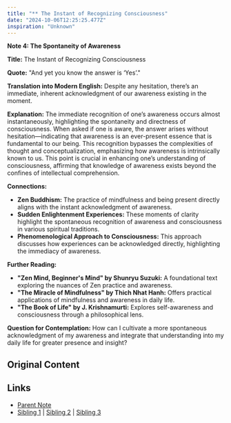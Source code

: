 ```yaml
---
title: "** The Instant of Recognizing Consciousness"
date: "2024-10-06T12:25:25.477Z"
inspiration: "Unknown"
---
```


 

**Note 4: The Spontaneity of Awareness**

**Title:** The Instant of Recognizing Consciousness

**Quote:** "And yet you know the answer is ‘Yes’." 

**Translation into Modern English:** Despite any hesitation, there’s an immediate, inherent acknowledgment of our awareness existing in the moment.

**Explanation:** The immediate recognition of one’s awareness occurs almost instantaneously, highlighting the spontaneity and directness of consciousness. When asked if one is aware, the answer arises without hesitation—indicating that awareness is an ever-present essence that is fundamental to our being. This recognition bypasses the complexities of thought and conceptualization, emphasizing how awareness is intrinsically known to us. This point is crucial in enhancing one’s understanding of consciousness, affirming that knowledge of awareness exists beyond the confines of intellectual comprehension.

**Connections:**
- **Zen Buddhism:** The practice of mindfulness and being present directly aligns with the instant acknowledgment of awareness.
- **Sudden Enlightenment Experiences:** These moments of clarity highlight the spontaneous recognition of awareness and consciousness in various spiritual traditions.
- **Phenomenological Approach to Consciousness:** This approach discusses how experiences can be acknowledged directly, highlighting the immediacy of awareness.

**Further Reading:**
- **"Zen Mind, Beginner's Mind" by Shunryu Suzuki:** A foundational text exploring the nuances of Zen practice and awareness.
- **"The Miracle of Mindfulness" by Thich Nhat Hanh:** Offers practical applications of mindfulness and awareness in daily life.
- **"The Book of Life" by J. Krishnamurti:** Explores self-awareness and consciousness through a philosophical lens.

**Question for Contemplation:** How can I cultivate a more spontaneous acknowledgment of my awareness and integrate that understanding into my daily life for greater presence and insight? 



## Original Content



## Links

- [Parent Note](/parent-note.md)
- [Sibling 1](/zettel1.md) | [Sibling 2](/zettel2.md) | [Sibling 3](/zettel3.md)
